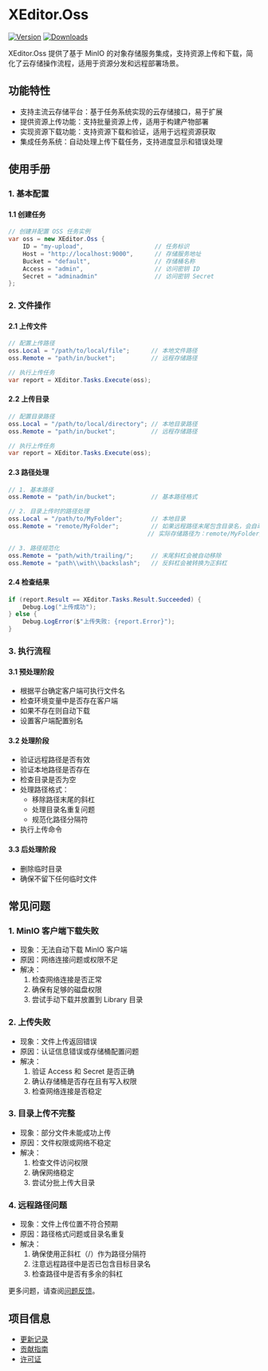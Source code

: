 # XEditor.Oss

[![Version](https://img.shields.io/npm/v/org.eframework.u3d.edit)](https://www.npmjs.com/package/org.eframework.u3d.edit)
[![Downloads](https://img.shields.io/npm/dm/org.eframework.u3d.edit)](https://www.npmjs.com/package/org.eframework.u3d.edit)  

XEditor.Oss 提供了基于 MinIO 的对象存储服务集成，支持资源上传和下载，简化了云存储操作流程，适用于资源分发和远程部署场景。

## 功能特性

- 支持主流云存储平台：基于任务系统实现的云存储接口，易于扩展
- 提供资源上传功能：支持批量资源上传，适用于构建产物部署
- 实现资源下载功能：支持资源下载和验证，适用于远程资源获取
- 集成任务系统：自动处理上传下载任务，支持进度显示和错误处理

## 使用手册

### 1. 基本配置

#### 1.1 创建任务
```csharp
// 创建并配置 OSS 任务实例
var oss = new XEditor.Oss {
    ID = "my-upload",                    // 任务标识
    Host = "http://localhost:9000",      // 存储服务地址
    Bucket = "default",                  // 存储桶名称
    Access = "admin",                    // 访问密钥 ID
    Secret = "adminadmin"                // 访问密钥 Secret
};
```

### 2. 文件操作

#### 2.1 上传文件
```csharp
// 配置上传路径
oss.Local = "/path/to/local/file";      // 本地文件路径
oss.Remote = "path/in/bucket";          // 远程存储路径

// 执行上传任务
var report = XEditor.Tasks.Execute(oss);
```

#### 2.2 上传目录
```csharp
// 配置目录路径
oss.Local = "/path/to/local/directory"; // 本地目录路径
oss.Remote = "path/in/bucket";          // 远程存储路径

// 执行上传任务
var report = XEditor.Tasks.Execute(oss);
```

#### 2.3 路径处理
```csharp
// 1. 基本路径
oss.Remote = "path/in/bucket";          // 基本路径格式

// 2. 目录上传时的路径处理
oss.Local = "/path/to/MyFolder";        // 本地目录
oss.Remote = "remote/MyFolder";         // 如果远程路径末尾包含目录名，会自动去除重复
                                       // 实际存储路径为：remote/MyFolder/*

// 3. 路径规范化
oss.Remote = "path/with/trailing/";     // 末尾斜杠会被自动移除
oss.Remote = "path\\with\\backslash";   // 反斜杠会被转换为正斜杠
```

#### 2.4 检查结果
```csharp
if (report.Result == XEditor.Tasks.Result.Succeeded) {
    Debug.Log("上传成功");
} else {
    Debug.LogError($"上传失败: {report.Error}");
}
```

### 3. 执行流程

#### 3.1 预处理阶段
- 根据平台确定客户端可执行文件名
- 检查环境变量中是否存在客户端
- 如果不存在则自动下载
- 设置客户端配置别名

#### 3.2 处理阶段
- 验证远程路径是否有效
- 验证本地路径是否存在
- 检查目录是否为空
- 处理路径格式：
  - 移除路径末尾的斜杠
  - 处理目录名重复问题
  - 规范化路径分隔符
- 执行上传命令

#### 3.3 后处理阶段
- 删除临时目录
- 确保不留下任何临时文件

## 常见问题

### 1. MinIO 客户端下载失败
- 现象：无法自动下载 MinIO 客户端
- 原因：网络连接问题或权限不足
- 解决：
  1. 检查网络连接是否正常
  2. 确保有足够的磁盘权限
  3. 尝试手动下载并放置到 Library 目录

### 2. 上传失败
- 现象：文件上传返回错误
- 原因：认证信息错误或存储桶配置问题
- 解决：
  1. 验证 Access 和 Secret 是否正确
  2. 确认存储桶是否存在且有写入权限
  3. 检查网络连接是否稳定

### 3. 目录上传不完整
- 现象：部分文件未能成功上传
- 原因：文件权限或网络不稳定
- 解决：
  1. 检查文件访问权限
  2. 确保网络稳定
  3. 尝试分批上传大目录

### 4. 远程路径问题
- 现象：文件上传位置不符合预期
- 原因：路径格式问题或目录名重复
- 解决：
  1. 确保使用正斜杠（/）作为路径分隔符
  2. 注意远程路径中是否已包含目标目录名
  3. 检查路径中是否有多余的斜杠

更多问题，请查阅[问题反馈](../CONTRIBUTING.md#问题反馈)。

## 项目信息

- [更新记录](../CHANGELOG.md)
- [贡献指南](../CONTRIBUTING.md)
- [许可证](../LICENSE.md)
